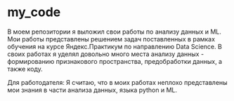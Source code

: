 # my_code
В моем репозитории я выложил свои работы по анализу данных и ML.
Мои работы представлены решением задач поставленных в рамках обучения на курсе Яндекс.Практикум по направлению Data Science.
В своих работах я уделял довольно много места анализу данных - формированию признакового пространства, предобработки данных, а также коду.

Для работодателя:
Я считаю, что в моих работах неплохо представлены мои знания в части анализа данных, языка python и ML.
